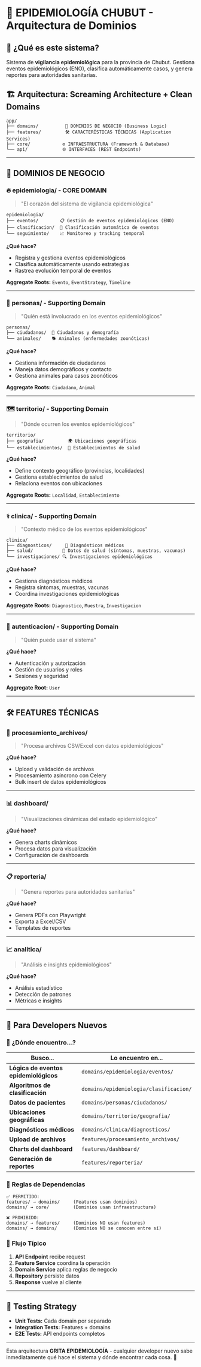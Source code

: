 # 🦠 EPIDEMIOLOGÍA CHUBUT - Arquitectura de Dominios

## 🎯 **¿Qué es este sistema?**
Sistema de **vigilancia epidemiológica** para la provincia de Chubut. Gestiona eventos epidemiológicos (ENO), clasifica automáticamente casos, y genera reportes para autoridades sanitarias.

## 🏗️ **Arquitectura: Screaming Architecture + Clean Domains**

```
app/
├── domains/          🦠 DOMINIOS DE NEGOCIO (Business Logic)
├── features/         🛠️ CARACTERÍSTICAS TÉCNICAS (Application Services)
├── core/            ⚙️ INFRAESTRUCTURA (Framework & Database)
└── api/             🌐 INTERFACES (REST Endpoints)
```

---

## 🦠 **DOMINIOS DE NEGOCIO**

### 🔥 **epidemiologia/** - CORE DOMAIN
> "El corazón del sistema de vigilancia epidemiológica"

```
epidemiologia/
├── eventos/        📋 Gestión de eventos epidemiológicos (ENO)
├── clasificacion/  🤖 Clasificación automática de eventos
└── seguimiento/    📈 Monitoreo y tracking temporal
```

**¿Qué hace?**
- Registra y gestiona eventos epidemiológicos
- Clasifica automáticamente usando estrategias
- Rastrea evolución temporal de eventos

**Aggregate Roots:** `Evento`, `EventStrategy`, `Timeline`

---

### 👥 **personas/** - Supporting Domain
> "Quién está involucrado en los eventos epidemiológicos"

```
personas/
├── ciudadanos/  👤 Ciudadanos y demografía
└── animales/    🐕 Animales (enfermedades zoonóticas)
```

**¿Qué hace?**
- Gestiona información de ciudadanos
- Maneja datos demográficos y contacto
- Gestiona animales para casos zoonóticos

**Aggregate Roots:** `Ciudadano`, `Animal`

---

### 🗺️ **territorio/** - Supporting Domain
> "Dónde ocurren los eventos epidemiológicos"

```
territorio/
├── geografia/         🌍 Ubicaciones geográficas
└── establecimientos/  🏥 Establecimientos de salud
```

**¿Qué hace?**
- Define contexto geográfico (provincias, localidades)
- Gestiona establecimientos de salud
- Relaciona eventos con ubicaciones

**Aggregate Roots:** `Localidad`, `Establecimiento`

---

### ⚕️ **clinica/** - Supporting Domain
> "Contexto médico de los eventos epidemiológicos"

```
clinica/
├── diagnosticos/     🔬 Diagnósticos médicos
├── salud/           💊 Datos de salud (síntomas, muestras, vacunas)
└── investigaciones/ 🔍 Investigaciones epidemiológicas
```

**¿Qué hace?**
- Gestiona diagnósticos médicos
- Registra síntomas, muestras, vacunas
- Coordina investigaciones epidemiológicas

**Aggregate Roots:** `Diagnostico`, `Muestra`, `Investigacion`

---

### 🔐 **autenticacion/** - Supporting Domain
> "Quién puede usar el sistema"

**¿Qué hace?**
- Autenticación y autorización
- Gestión de usuarios y roles
- Sesiones y seguridad

**Aggregate Root:** `User`

---

## 🛠️ **FEATURES TÉCNICAS**

### 📁 **procesamiento_archivos/**
> "Procesa archivos CSV/Excel con datos epidemiológicos"

**¿Qué hace?**
- Upload y validación de archivos
- Procesamiento asíncrono con Celery
- Bulk insert de datos epidemiológicos

---

### 📊 **dashboard/**
> "Visualizaciones dinámicas del estado epidemiológico"

**¿Qué hace?**
- Genera charts dinámicos
- Procesa datos para visualización
- Configuración de dashboards

---

### 📋 **reporteria/**
> "Genera reportes para autoridades sanitarias"

**¿Qué hace?**
- Genera PDFs con Playwright
- Exporta a Excel/CSV
- Templates de reportes

---

### 📈 **analitica/**
> "Análisis e insights epidemiológicos"

**¿Qué hace?**
- Análisis estadístico
- Detección de patrones
- Métricas e insights

---

## 🎯 **Para Developers Nuevos**

### 📝 **¿Dónde encuentro...?**

| Busco... | Lo encuentro en... |
|---|---|
| **Lógica de eventos epidemiológicos** | `domains/epidemiologia/eventos/` |
| **Algoritmos de clasificación** | `domains/epidemiologia/clasificacion/` |
| **Datos de pacientes** | `domains/personas/ciudadanos/` |
| **Ubicaciones geográficas** | `domains/territorio/geografia/` |
| **Diagnósticos médicos** | `domains/clinica/diagnosticos/` |
| **Upload de archivos** | `features/procesamiento_archivos/` |
| **Charts del dashboard** | `features/dashboard/` |
| **Generación de reportes** | `features/reporteria/` |

### 🔗 **Reglas de Dependencias**

```
✅ PERMITIDO:
features/ → domains/     (Features usan dominios)
domains/ → core/         (Dominios usan infraestructura)

❌ PROHIBIDO:
domains/ → features/     (Dominios NO usan features)
domains/ → domains/      (Dominios NO se conocen entre sí)
```

### 🚀 **Flujo Típico**

1. **API Endpoint** recibe request
2. **Feature Service** coordina la operación
3. **Domain Service** aplica reglas de negocio
4. **Repository** persiste datos
5. **Response** vuelve al cliente

---

## 🧪 **Testing Strategy**

- **Unit Tests:** Cada domain por separado
- **Integration Tests:** Features + domains
- **E2E Tests:** API endpoints completos

---

Esta arquitectura **GRITA EPIDEMIOLOGÍA** - cualquier developer nuevo sabe inmediatamente qué hace el sistema y dónde encontrar cada cosa. 🎯
